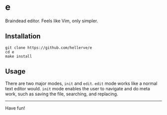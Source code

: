 # e

Braindead editor. Feels like Vim, only simpler.

## Installation

```
git clone https://github.com/hellerve/e
cd e
make install
```

## Usage

There are two major modes, `init` and `edit`. `edit` mode works like a normal
text editor would. `init` mode enables the user to navigate and do meta work,
such as saving the file, searching, and replacing.

<hr/>

Have fun!
